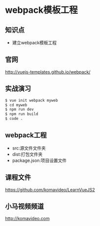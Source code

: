 webpack模板工程
==============

## 知识点

* 建立webpack模板工程

## 官网

http://vuejs-templates.github.io/webpack/

## 实战演习

~~~bash
$ vue init webpack myweb
$ cd myweb
$ npm run dev
$ npm run build
$ code .
~~~

## webpack工程

* src:源文件文件夹
* dist:打包文件夹
* package.json:项目设置文件

## 课程文件

https://github.com/komavideo/LearnVueJS2

## 小马视频频道

http://komavideo.com
